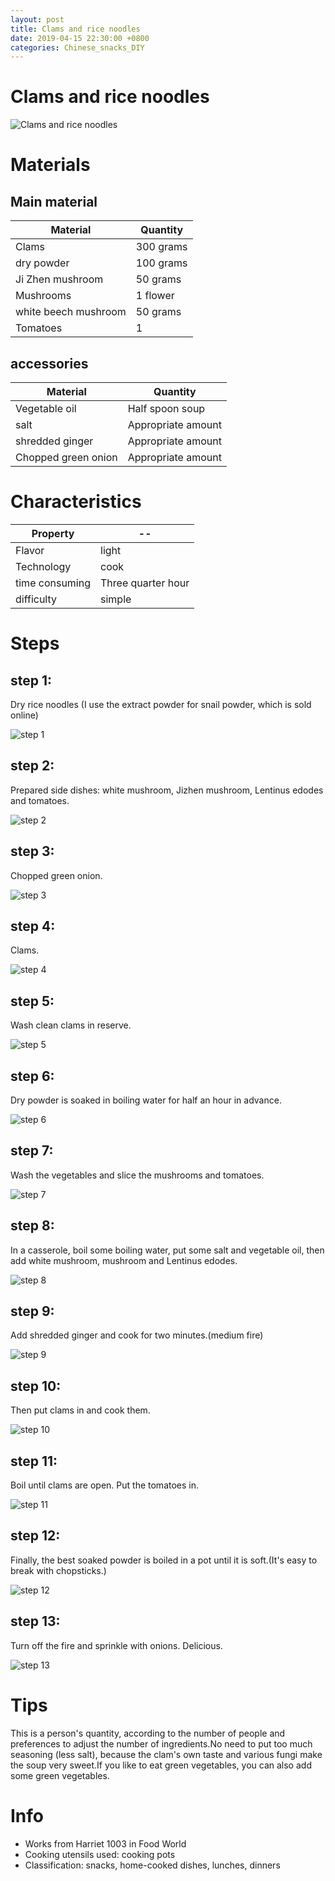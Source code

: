 ```yaml
---
layout: post
title: Clams and rice noodles
date: 2019-04-15 22:30:00 +0800
categories: Chinese_snacks_DIY
---
```


# Clams and rice noodles

![Clams and rice noodles]({{site.baseurl}}/img/446385/446385.jpg)

# Materials


## Main material

Material|Quantity
--|--
Clams|300 grams
dry powder|100 grams
Ji Zhen mushroom|50 grams
Mushrooms|1 flower
white beech mushroom|50 grams
Tomatoes|1

## accessories

Material|Quantity
--|--
Vegetable oil|Half spoon soup
salt|Appropriate amount
shredded ginger|Appropriate amount
Chopped green onion|Appropriate amount

# Characteristics

Property|--
--|--
Flavor|light
Technology|cook
time consuming|Three quarter hour
difficulty|simple

# Steps

## step 1:

Dry rice noodles (I use the extract powder for snail powder, which is sold online)

![step 1]({{site.baseurl}}/img/446385/1.jpg)

## step 2:

Prepared side dishes: white mushroom, Jizhen mushroom, Lentinus edodes and tomatoes.

![step 2]({{site.baseurl}}/img/446385/2.jpg)

## step 3:

Chopped green onion.

![step 3]({{site.baseurl}}/img/446385/3.jpg)

## step 4:

Clams.

![step 4]({{site.baseurl}}/img/446385/4.jpg)

## step 5:

Wash clean clams in reserve.

![step 5]({{site.baseurl}}/img/446385/5.jpg)

## step 6:

Dry powder is soaked in boiling water for half an hour in advance.

![step 6]({{site.baseurl}}/img/446385/6.jpg)

## step 7:

Wash the vegetables and slice the mushrooms and tomatoes.

![step 7]({{site.baseurl}}/img/446385/7.jpg)

## step 8:

In a casserole, boil some boiling water, put some salt and vegetable oil, then add white mushroom, mushroom and Lentinus edodes.

![step 8]({{site.baseurl}}/img/446385/8.jpg)

## step 9:

Add shredded ginger and cook for two minutes.(medium fire)

![step 9]({{site.baseurl}}/img/446385/9.jpg)

## step 10:

Then put clams in and cook them.

![step 10]({{site.baseurl}}/img/446385/10.jpg)

## step 11:

Boil until clams are open. Put the tomatoes in.

![step 11]({{site.baseurl}}/img/446385/11.jpg)

## step 12:

Finally, the best soaked powder is boiled in a pot until it is soft.(It's easy to break with chopsticks.)

![step 12]({{site.baseurl}}/img/446385/12.jpg)

## step 13:

Turn off the fire and sprinkle with onions. Delicious.

![step 13]({{site.baseurl}}/img/446385/13.jpg)

# Tips

This is a person's quantity, according to the number of people and preferences to adjust the number of ingredients.No need to put too much seasoning (less salt), because the clam's own taste and various fungi make the soup very sweet.If you like to eat green vegetables, you can also add some green vegetables.

# Info

- Works from Harriet 1003 in Food World
- Cooking utensils used: cooking pots
- Classification: snacks, home-cooked dishes, lunches, dinners